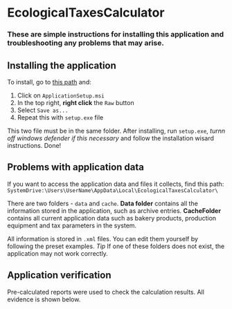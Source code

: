 # EcologicalTaxesCalculator
### These are simple instructions for installing this application and troubleshooting any problems that may arise.

## Installing the application
To install, go to [this path](ApplicationSetup/Debug/) and:
1. Click on `ApplicationSetup.msi`
2. In the top right, **right click** the `Raw` button
3. Select `Save as...`
4. Repeat this with `setup.exe` file

This two file must be in the same folder. After installing, run `setup.exe`, *turnn off windows defender if this necessary* and follow the installation wisard instructions.
Done!



## Problems with application data
If you want to access the application data and files it collects, find this path:
`SystemDrive:\Users\UserName\AppData\Local\EcologicalTaxesCalculator\`

There are two folders - `data` and `cache`.
**Data folder** contains all the information stored in the application, such as archive entries.
**CacheFolder** contains all current application data such as bakery products, production equipment and tax parameters in the system.

All information is stored in `.xml` files. You can edit them yourself by following the preset examples.
*Tip* If one of these folders does not exist, the application may not work correctly.



## Application verification
Pre-calculated reports were used to check the calculation results. All evidence is shown below.
